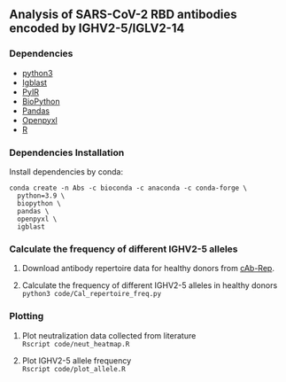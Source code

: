 ## Analysis of SARS-CoV-2 RBD antibodies encoded by IGHV2-5/IGLV2-14

### Dependencies
* [python3](https://www.python.org/downloads/)
* [Igblast](https://github.com/ncbi/igblast)
* [PyIR](https://github.com/crowelab/PyIR)
* [BioPython](https://github.com/biopython/biopython)
* [Pandas](https://pandas.pydata.org/)
* [Openpyxl](https://openpyxl.readthedocs.io/en/stable/)
* [R](https://www.r-project.org/)

### Dependencies Installation
Install dependencies by conda:

```
conda create -n Abs -c bioconda -c anaconda -c conda-forge \
  python=3.9 \
  biopython \
  pandas \
  openpyxl \
  igblast
```

### Calculate the frequency of different IGHV2-5 alleles

1. Download antibody repertoire data for healthy donors from [cAb-Rep](https://www.frontiersin.org/articles/10.3389/fimmu.2019.02365/full).

2. Calculate the frequency of different IGHV2-5 alleles in healthy donors   
``python3 code/Cal_repertoire_freq.py``

### Plotting

1. Plot neutralization data collected from literature   
``Rscript code/neut_heatmap.R``

2. Plot IGHV2-5 allele frequency   
``Rscript code/plot_allele.R``
